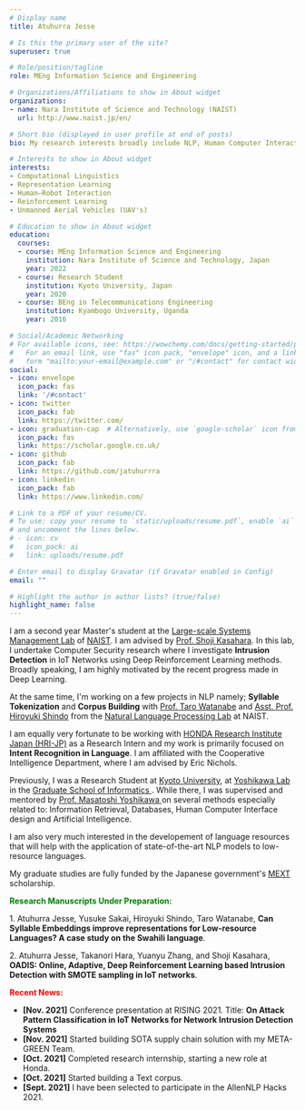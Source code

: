 ```yaml
---
# Display name
title: Atuhurra Jesse

# Is this the primary user of the site?
superuser: true

# Role/position/tagline
role: MEng Information Science and Engineering

# Organizations/Affiliations to show in About widget
organizations:
- name: Nara Institute of Science and Technology (NAIST)
  url: http://www.naist.jp/en/

# Short bio (displayed in user profile at end of posts)
bio: My research interests broadly include NLP, Human Computer Interaction, Representation Learning, and Reinforcement Learning.

# Interests to show in About widget
interests:
- Computational Linguistics
- Representation Learning
- Human—Robot Interaction
- Reinforcement Learning 
- Unmanned Aerial Vehicles (UAV's)

# Education to show in About widget
education:
  courses:
  - course: MEng Information Science and Engineering
    institution: Nara Institute of Science and Technology, Japan
    year: 2022
  - course: Research Student
    institution: Kyoto University, Japan
    year: 2020
  - course: BEng in Telecommunications Engineering
    institution: Kyambogo University, Uganda
    year: 2016

# Social/Academic Networking
# For available icons, see: https://wowchemy.com/docs/getting-started/page-builder/#icons
#   For an email link, use "fas" icon pack, "envelope" icon, and a link in the
#   form "mailto:your-email@example.com" or "/#contact" for contact widget.
social:
- icon: envelope
  icon_pack: fas
  link: '/#contact'
- icon: twitter
  icon_pack: fab
  link: https://twitter.com/
- icon: graduation-cap  # Alternatively, use `google-scholar` icon from `ai` icon pack
  icon_pack: fas
  link: https://scholar.google.co.uk/
- icon: github
  icon_pack: fab
  link: https://github.com/jatuhurrra
- icon: linkedin
  icon_pack: fab
  link: https://www.linkedin.com/

# Link to a PDF of your resume/CV.
# To use: copy your resume to `static/uploads/resume.pdf`, enable `ai` icons in `params.toml`, 
# and uncomment the lines below.
# - icon: cv
#   icon_pack: ai
#   link: uploads/resume.pdf

# Enter email to display Gravatar (if Gravatar enabled in Config)
email: ""

# Highlight the author in author lists? (true/false)
highlight_name: false
---
```


I am a second year Master's student at the <a href="http://www-lsm.naist.jp/en/">Large-scale Systems Management Lab</a> of <a href="http://www.naist.jp/en/">NAIST</a>. I am advised by <a href="http://www-lsm.naist.jp/~kasahara/index-e.html"> Prof. Shoji Kasahara</a>. In this lab, I undertake Computer Security research where I investigate <b>Intrusion Detection</b> in IoT Networks using Deep Reinforcement Learning methods. Broadly speaking, I am highly motivated by the recent progress made in Deep Learning. 

At the same time, I'm working on a few projects in NLP namely; <b>Syllable Tokenization</b> and <b>Corpus Building</b> with <a href="https://sites.google.com/site/tarowtnb/">Prof. Taro Watanabe</a> and <a href="https://hshindo.com/">Asst. Prof. Hiroyuki Shindo</a> from the <a href="https://nlp.naist.jp/en/">Natural Language Processing Lab</a> at NAIST.

I am equally very fortunate to be working with <a href="http://www.jp.honda-ri.com/en/">HONDA Research Institute Japan (HRI-JP)</a> as a Research Intern and my work is primarily focused on <b>Intent Recognition in Language</b>. I am affiliated with the Cooperative Intelligence Department, where I am advised by Eric Nichols. 

Previously, I was a Research Student at <a href="https://www.kyoto-u.ac.jp/en"> Kyoto University</a>, at <a href="https://www.db.soc.i.kyoto-u.ac.jp/doku.php/en:start"> Yoshikawa Lab </a> in the <a href="https://www.i.kyoto-u.ac.jp/en/"> Graduate School of Informatics </a>. While there, I was supervised and mentored by <a href="https://scholar.google.com/citations?user=yMFHG7wAAAAJ&hl=fil"> Prof. Masatoshi Yoshikawa </a> on several methods especially related to: Information Retrieval, Databases, Human Computer Interface design and Artificial Intelligence.

I am also very much interested in the developement of language resources that will help with the application of state-of-the-art NLP models to low-resource languages.

My graduate studies are fully funded by the Japanese government's <a href="https://www.mext.go.jp/en/">MEXT</a> scholarship. 

<b style="color:green;">Research Manuscripts Under Preparation:</b> <br>
<p >1. Atuhurra Jesse, Yusuke Sakai, Hiroyuki Shindo, Taro Watanabe, <b>Can Syllable Embeddings improve
representations for Low-resource Languages? A case study on the Swahili language</b>.</p>

<p >2. Atuhurra Jesse, Takanori Hara, Yuanyu Zhang, and Shoji Kasahara, <b>OADIS: Online, Adaptive, Deep
Reinforcement Learning based Intrusion Detection with SMOTE sampling in IoT networks</b>. </p>


<b style="color:red;">Recent News: </b>
<ul>
  <li><b>[Nov. 2021]</b> Conference presentation at RISING 2021. Title: <b>On Attack Pattern Classification in IoT Networks for Network Intrusion Detection Systems </b> </li>
  <li><b>[Nov. 2021]</b> Started building SOTA supply chain solution with my META-GREEN Team.</li>
  <li><b>[Oct. 2021]</b> Completed research internship, starting a new role at Honda.</li>
  <li><b>[Oct. 2021]</b> Started building a Text corpus.</li>
  <li><b>[Sept. 2021]</b> I have been selected to participate in the AllenNLP Hacks 2021.</li>
</ul>

<!-- {{< icon name="download" pack="fas" >}} Download my {{< staticref "uploads/demo_resume.pdf" "newtab" >}}resumé{{< /staticref >}}. -->
